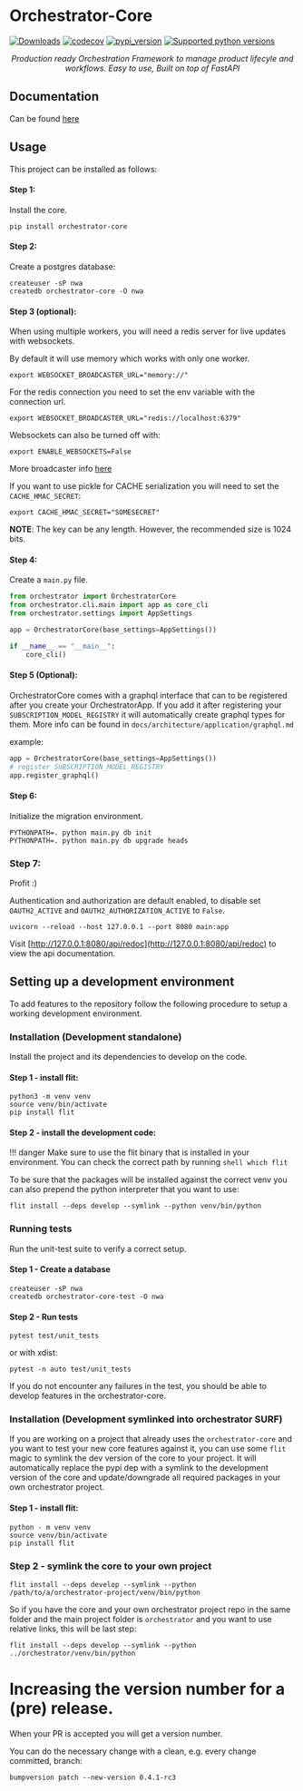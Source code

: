 # Orchestrator-Core
[![Downloads](https://pepy.tech/badge/orchestrator-core/month)](https://pepy.tech/project/orchestrator-core)
[![codecov](https://codecov.io/gh/workfloworchestrator/orchestrator-core/branch/main/graph/badge.svg?token=5ANQFI2DHS)](https://codecov.io/gh/workfloworchestrator/orchestrator-core)
[![pypi_version](https://img.shields.io/pypi/v/orchestrator-core?color=%2334D058&label=pypi%20package)](https://pypi.org/project/orchestrator-core)
[![Supported python versions](https://img.shields.io/pypi/pyversions/orchestrator-core.svg?color=%2334D058)](https://pypi.org/project/orchestrator-core)
<p align="center"><em>Production ready Orchestration Framework to manage product lifecyle and workflows. Easy to use, Built on top of FastAPI</em></p>


## Documentation
Can be found [here](https://workfloworchestrator.org/orchestrator-core/)

## Usage
This project can be installed as follows:

#### Step 1:
Install the core.
```shell
pip install orchestrator-core
```

#### Step 2:
Create a postgres database:
```shell
createuser -sP nwa
createdb orchestrator-core -O nwa
```

#### Step 3 (optional):
When using multiple workers, you will need a redis server for live updates with websockets.

By default it will use memory which works with only one worker.
```shell
export WEBSOCKET_BROADCASTER_URL="memory://"
```

For the redis connection you need to set the env variable with the connection url.
```shell
export WEBSOCKET_BROADCASTER_URL="redis://localhost:6379"
```


Websockets can also be turned off with:
```shell
export ENABLE_WEBSOCKETS=False
```

More broadcaster info [here](https://pypi.org/project/broadcaster/)

If you want to use pickle for CACHE serialization you will need to set the `CACHE_HMAC_SECRET`:
```shell
export CACHE_HMAC_SECRET="SOMESECRET"
```
**NOTE**: The key can be any length. However, the recommended size is 1024 bits.

#### Step 4:
Create a `main.py` file.

```python
from orchestrator import OrchestratorCore
from orchestrator.cli.main import app as core_cli
from orchestrator.settings import AppSettings

app = OrchestratorCore(base_settings=AppSettings())

if __name__ == "__main__":
    core_cli()
```

#### Step 5 (Optional):
OrchestratorCore comes with a graphql interface that can to be registered after you create your OrchestratorApp.
If you add it after registering your `SUBSCRIPTION_MODEL_REGISTRY` it will automatically create graphql types for them.
More info can be found in `docs/architecture/application/graphql.md`

example:
```python
app = OrchestratorCore(base_settings=AppSettings())
# register SUBSCRIPTION_MODEL_REGISTRY
app.register_graphql()
```

#### Step 6:
Initialize the migration environment.
```shell
PYTHONPATH=. python main.py db init
PYTHONPATH=. python main.py db upgrade heads
```

### Step 7:
Profit :)

Authentication and authorization are default enabled, to disable set `OAUTH2_ACTIVE` and `OAUTH2_AUTHORIZATION_ACTIVE` to `False`.

```shell
uvicorn --reload --host 127.0.0.1 --port 8080 main:app
```

Visit [http://127.0.0.1:8080/api/redoc](http://127.0.0.1:8080/api/redoc) to view the api documentation.


## Setting up a development environment

To add features to the repository follow the following procedure to setup a working development environment.

### Installation (Development standalone)
Install the project and its dependencies to develop on the code.

#### Step 1 - install flit:

```shell
python3 -m venv venv
source venv/bin/activate
pip install flit
```

#### Step 2 - install the development code:

!!! danger
    Make sure to use the flit binary that is installed in your environment. You can check the correct
    path by running
    ```shell
    which flit
    ```

To be sure that the packages will be installed against the correct venv you can also prepend the python interpreter
that you want to use:

```shell
flit install --deps develop --symlink --python venv/bin/python
```


### Running tests
Run the unit-test suite to verify a correct setup.

#### Step 1 - Create a database

```shell
createuser -sP nwa
createdb orchestrator-core-test -O nwa
```

#### Step 2 - Run tests
```shell
pytest test/unit_tests
```
or with xdist:

```shell
pytest -n auto test/unit_tests
```

If you do not encounter any failures in the test, you should be able to develop features in the orchestrator-core.

### Installation (Development symlinked into orchestrator SURF)

If you are working on a project that already uses the `orchestrator-core` and you want to test your new core features
against it, you can use some `flit` magic to symlink the dev version of the core to your project. It will
automatically replace the pypi dep with a symlink to the development version
of the core and update/downgrade all required packages in your own orchestrator project.

#### Step 1 - install flit:

```shell
python - m venv venv
source venv/bin/activate
pip install flit
```

### Step 2 - symlink the core to your own project

```shell
flit install --deps develop --symlink --python /path/to/a/orchestrator-project/venv/bin/python
```

So if you have the core and your own orchestrator project repo in the same folder and the main project folder is
`orchestrator` and you want to use relative links, this will be last step:

```shell
flit install --deps develop --symlink --python ../orchestrator/venv/bin/python
```

# Increasing the version number for a (pre) release.

When your PR is accepted you will get a version number.

You can do the necessary change with a clean, e.g. every change committed, branch:

```shell
bumpversion patch --new-version 0.4.1-rc3
```
